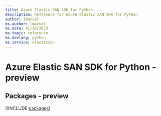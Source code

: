 ```yaml
---
title: Azure Elastic SAN SDK for Python
description: Reference for Azure Elastic SAN SDK for Python
author: lmazuel
ms.author: lmazuel
ms.data: 01/18/2023
ms.topic: reference
ms.devlang: python
ms.service: elasticsan
---
```

# Azure Elastic SAN SDK for Python - preview
## Packages - preview
[!INCLUDE [packages](elastic-san-index.md)]